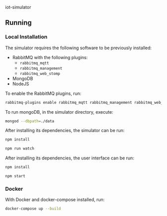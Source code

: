 iot-simulator

## Running

### Local Installation

The simulator requires the following software to be previously installed:
* RabbitMQ with the following plugins:
    * `rabbitmq_mqtt`
    * `rabbitmq_management`
    * `rabbitmq_web_stomp`
* MongoDB
* NodeJS

To enable the RabbitMQ plugins, run: 
```bash
rabbitmq-plugins enable rabbitmq_mqtt rabbitmq_management rabbitmq_web_stomp
```

To run mongoDB, in the simulator directory, execute:
```bash
mongod --dbpath=./data
```

After installing its dependencies, the simulator can be run:
```bash
npm install

npm run watch
```

After installing its dependencies, the user interface can be run:
```bash
npm install

npm start
```

### Docker

With Docker and docker-compose installed, run:

```bash
docker-compose up --build
```
